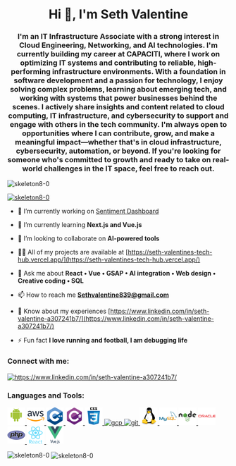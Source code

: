 <h1 align="center">Hi 👋, I'm Seth Valentine</h1>
<h3 align="center">I'm an IT Infrastructure Associate with a strong interest in Cloud Engineering, Networking, and AI technologies. I'm currently building my career at CAPACITI, where I work on optimizing IT systems and contributing to reliable, high-performing infrastructure environments. With a foundation in software development and a passion for technology, I enjoy solving complex problems, learning about emerging tech, and working with systems that power businesses behind the scenes. I actively share insights and content related to cloud computing, IT infrastructure, and cybersecurity to support and engage with others in the tech community. I'm always open to opportunities where I can contribute, grow, and make a meaningful impact—whether that's in cloud infrastructure, cybersecurity, automation, or beyond. If you're looking for someone who's committed to growth and ready to take on real-world challenges in the IT space, feel free to reach out.</h3>

<p align="left"> <img src="https://komarev.com/ghpvc/?username=skeleton8-0&label=Profile%20views&color=0e75b6&style=flat" alt="skeleton8-0" /> </p>

<p align="left"> <a href="https://github.com/ryo-ma/github-profile-trophy"><img src="https://github-profile-trophy.vercel.app/?username=skeleton8-0" alt="skeleton8-0" /></a> </p>

- 🔭 I’m currently working on [Sentiment Dashboard](https://github.com/Skeleton8-0/sentiment_dashboard)

- 🌱 I’m currently learning **Next.js and Vue.js**

- 👯 I’m looking to collaborate on **AI-powered tools**

- 👨‍💻 All of my projects are available at [https://seth-valentines-tech-hub.vercel.app/](https://seth-valentines-tech-hub.vercel.app/)

- 💬 Ask me about **React • Vue • GSAP • AI integration • Web design • Creative coding • SQL**

- 📫 How to reach me **Sethvalentine839@gmail.com**

- 📄 Know about my experiences [https://www.linkedin.com/in/seth-valentine-a307241b7/](https://www.linkedin.com/in/seth-valentine-a307241b7/)

- ⚡ Fun fact **I love running and football, I am debugging life**

<h3 align="left">Connect with me:</h3>
<p align="left">
<a href="https://linkedin.com/in/https://www.linkedin.com/in/seth-valentine-a307241b7/" target="blank"><img align="center" src="https://raw.githubusercontent.com/rahuldkjain/github-profile-readme-generator/master/src/images/icons/Social/linked-in-alt.svg" alt="https://www.linkedin.com/in/seth-valentine-a307241b7/" height="30" width="40" /></a>
</p>

<h3 align="left">Languages and Tools:</h3>
<p align="left"> <a href="https://developer.android.com" target="_blank" rel="noreferrer"> <img src="https://raw.githubusercontent.com/devicons/devicon/master/icons/android/android-original-wordmark.svg" alt="android" width="40" height="40"/> </a> <a href="https://aws.amazon.com" target="_blank" rel="noreferrer"> <img src="https://raw.githubusercontent.com/devicons/devicon/master/icons/amazonwebservices/amazonwebservices-original-wordmark.svg" alt="aws" width="40" height="40"/> </a> <a href="https://www.w3schools.com/cpp/" target="_blank" rel="noreferrer"> <img src="https://raw.githubusercontent.com/devicons/devicon/master/icons/cplusplus/cplusplus-original.svg" alt="cplusplus" width="40" height="40"/> </a> <a href="https://www.w3schools.com/cs/" target="_blank" rel="noreferrer"> <img src="https://raw.githubusercontent.com/devicons/devicon/master/icons/csharp/csharp-original.svg" alt="csharp" width="40" height="40"/> </a> <a href="https://www.w3schools.com/css/" target="_blank" rel="noreferrer"> <img src="https://raw.githubusercontent.com/devicons/devicon/master/icons/css3/css3-original-wordmark.svg" alt="css3" width="40" height="40"/> </a> <a href="https://cloud.google.com" target="_blank" rel="noreferrer"> <img src="https://www.vectorlogo.zone/logos/google_cloud/google_cloud-icon.svg" alt="gcp" width="40" height="40"/> </a> <a href="https://git-scm.com/" target="_blank" rel="noreferrer"> <img src="https://www.vectorlogo.zone/logos/git-scm/git-scm-icon.svg" alt="git" width="40" height="40"/> </a> <a href="https://www.linux.org/" target="_blank" rel="noreferrer"> <img src="https://raw.githubusercontent.com/devicons/devicon/master/icons/linux/linux-original.svg" alt="linux" width="40" height="40"/> </a> <a href="https://www.mysql.com/" target="_blank" rel="noreferrer"> <img src="https://raw.githubusercontent.com/devicons/devicon/master/icons/mysql/mysql-original-wordmark.svg" alt="mysql" width="40" height="40"/> </a> <a href="https://nodejs.org" target="_blank" rel="noreferrer"> <img src="https://raw.githubusercontent.com/devicons/devicon/master/icons/nodejs/nodejs-original-wordmark.svg" alt="nodejs" width="40" height="40"/> </a> <a href="https://www.oracle.com/" target="_blank" rel="noreferrer"> <img src="https://raw.githubusercontent.com/devicons/devicon/master/icons/oracle/oracle-original.svg" alt="oracle" width="40" height="40"/> </a> <a href="https://www.php.net" target="_blank" rel="noreferrer"> <img src="https://raw.githubusercontent.com/devicons/devicon/master/icons/php/php-original.svg" alt="php" width="40" height="40"/> </a> <a href="https://reactjs.org/" target="_blank" rel="noreferrer"> <img src="https://raw.githubusercontent.com/devicons/devicon/master/icons/react/react-original-wordmark.svg" alt="react" width="40" height="40"/> </a> <a href="https://vuejs.org/" target="_blank" rel="noreferrer"> <img src="https://raw.githubusercontent.com/devicons/devicon/master/icons/vuejs/vuejs-original-wordmark.svg" alt="vuejs" width="40" height="40"/> </a> </p>

<p><img align="left" src="https://github-readme-stats.vercel.app/api/top-langs?username=skeleton8-0&show_icons=true&locale=en&layout=compact" alt="skeleton8-0" /></p>

<p>&nbsp;<img align="center" src="https://github-readme-stats.vercel.app/api?username=skeleton8-0&show_icons=true&locale=en" alt="skeleton8-0" /></p>
